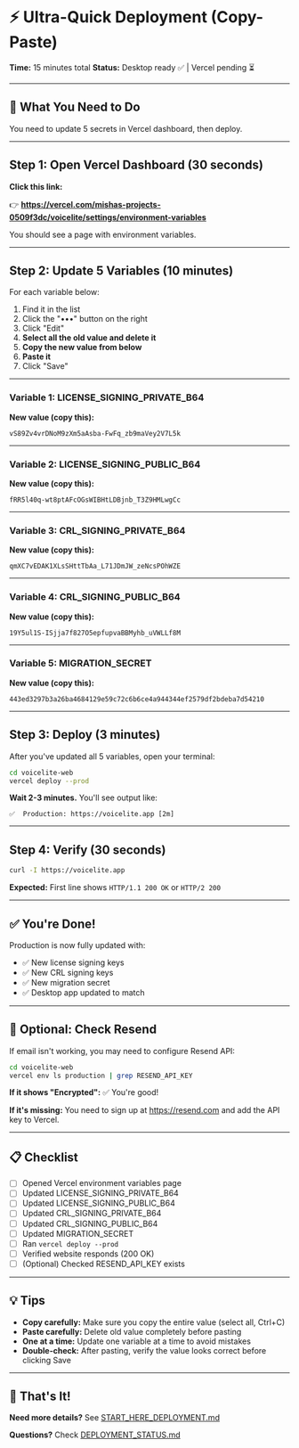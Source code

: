 # ⚡ Ultra-Quick Deployment (Copy-Paste)

**Time:** 15 minutes total
**Status:** Desktop ready ✅ | Vercel pending ⏳

---

## 🎯 What You Need to Do

You need to update 5 secrets in Vercel dashboard, then deploy.

---

## Step 1: Open Vercel Dashboard (30 seconds)

**Click this link:**

👉 **https://vercel.com/mishas-projects-0509f3dc/voicelite/settings/environment-variables**

You should see a page with environment variables.

---

## Step 2: Update 5 Variables (10 minutes)

For each variable below:
1. Find it in the list
2. Click the "•••" button on the right
3. Click "Edit"
4. **Select all the old value and delete it**
5. **Copy the new value from below**
6. **Paste it**
7. Click "Save"

---

### Variable 1: LICENSE_SIGNING_PRIVATE_B64

**New value (copy this):**
```
vS89Zv4vrDNoM9zXm5aAsba-FwFq_zb9maVey2V7L5k
```

---

### Variable 2: LICENSE_SIGNING_PUBLIC_B64

**New value (copy this):**
```
fRR5l40q-wt8ptAFcOGsWIBHtLDBjnb_T3Z9HMLwgCc
```

---

### Variable 3: CRL_SIGNING_PRIVATE_B64

**New value (copy this):**
```
qmXC7vEDAK1XLsSHttTbAa_L71JDmJW_zeNcsPOhWZE
```

---

### Variable 4: CRL_SIGNING_PUBLIC_B64

**New value (copy this):**
```
19Y5ul1S-ISjja7f827O5epfupvaBBMyhb_uVWLLf8M
```

---

### Variable 5: MIGRATION_SECRET

**New value (copy this):**
```
443ed3297b3a26ba4684129e59c72c6b6ce4a944344ef2579df2bdeba7d54210
```

---

## Step 3: Deploy (3 minutes)

After you've updated all 5 variables, open your terminal:

```bash
cd voicelite-web
vercel deploy --prod
```

**Wait 2-3 minutes.** You'll see output like:
```
✅  Production: https://voicelite.app [2m]
```

---

## Step 4: Verify (30 seconds)

```bash
curl -I https://voicelite.app
```

**Expected:** First line shows `HTTP/1.1 200 OK` or `HTTP/2 200`

---

## ✅ You're Done!

Production is now fully updated with:
- ✅ New license signing keys
- ✅ New CRL signing keys
- ✅ New migration secret
- ✅ Desktop app updated to match

---

## 🔴 Optional: Check Resend

If email isn't working, you may need to configure Resend API:

```bash
cd voicelite-web
vercel env ls production | grep RESEND_API_KEY
```

**If it shows "Encrypted":** ✅ You're good!

**If it's missing:** You need to sign up at https://resend.com and add the API key to Vercel.

---

## 📋 Checklist

- [ ] Opened Vercel environment variables page
- [ ] Updated LICENSE_SIGNING_PRIVATE_B64
- [ ] Updated LICENSE_SIGNING_PUBLIC_B64
- [ ] Updated CRL_SIGNING_PRIVATE_B64
- [ ] Updated CRL_SIGNING_PUBLIC_B64
- [ ] Updated MIGRATION_SECRET
- [ ] Ran `vercel deploy --prod`
- [ ] Verified website responds (200 OK)
- [ ] (Optional) Checked RESEND_API_KEY exists

---

## 💡 Tips

- **Copy carefully:** Make sure you copy the entire value (select all, Ctrl+C)
- **Paste carefully:** Delete old value completely before pasting
- **One at a time:** Update one variable at a time to avoid mistakes
- **Double-check:** After pasting, verify the value looks correct before clicking Save

---

## 🚀 That's It!

**Need more details?** See [START_HERE_DEPLOYMENT.md](START_HERE_DEPLOYMENT.md)

**Questions?** Check [DEPLOYMENT_STATUS.md](DEPLOYMENT_STATUS.md)
